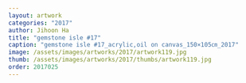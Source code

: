 ```yaml
---
layout: artwork
categories: "2017"
author: Jihoon Ha
title: "gemstone isle #17"
caption: "gemstone isle #17_acrylic,oil on canvas_150×105㎝_2017"
image: /assets/images/artworks/2017/artwork119.jpg
thumb: /assets/images/artworks/2017/thumbs/artwork119.jpg
order: 2017025
---
```

